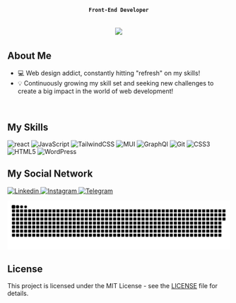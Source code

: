 <div align="center">
  
  **`Front-End Developer`**
  
  </div>

<h2 align="center">
  <img
    src="https://readme-typing-svg.herokuapp.com/?font=Aptos&color=0AB952&size=35&center=true&vCenter=true&width=500&height=70&duration=5500&lines=Hi!+I'm+Mohammadreza+Ghadiri.;Nice+to+meet+you+👋"
  />
</h2>


## **About Me**


<!--- GhMamadreza84/GhMamadreza84 is a ✨ special ✨ repository because its `README.md` (this file) appears on your GitHub profile. You can click the Preview link to take a look at your changes. --->

<ul>
  <li>💻 Web design addict, constantly hitting "refresh" on my skills!</li>

  <li>
    💡 Continuously growing my skill set and seeking new challenges to create a big impact in the world of web development!
  </li>
</ul>


</br>


## **My Skills**


<p>
  <img
    alt="react"
    src="https://img.shields.io/badge/react-%2320232a.svg?style=for-the-badge&logo=react&logoColor=%2361DAFB"
  />
  <img
    alt="JavaScript"
    src="https://img.shields.io/badge/javascript-%23323330.svg?style=for-the-badge&logo=javascript&logoColor=%23F7DF1E"
  />
  <img
    alt="TailwindCSS"
    src="https://img.shields.io/badge/tailwindcss-%2338B2AC.svg?style=for-the-badge&logo=tailwind-css&logoColor=white"
  />
  <img
    alt="MUI"
    src="https://img.shields.io/badge/MUI-%231572B6.svg?style=for-the-badge&logo=mui&logoColor=white"
  />
  <img
    alt="GraphQl"
    src="https://img.shields.io/badge/GraphQl-%2320232a.svg?style=for-the-badge&logo=graphql&logoColor=white"
  />
  <img
    alt="Git"
    src="https://img.shields.io/badge/git-%23F05033.svg?style=for-the-badge&logo=git&logoColor=white"
  />
  <img
    alt="CSS3"
    src="https://img.shields.io/badge/css3-%231572B6.svg?style=for-the-badge&logo=css3&logoColor=white"
  />
  <img
    alt="HTML5"
    src="https://img.shields.io/badge/html5-%23E34F26.svg?style=for-the-badge&logo=html5&logoColor=white"
  />
  <img
    alt="WordPress"
    src="https://img.shields.io/badge/WordPress-%23117AC9.svg?style=for-the-badge&logo=WordPress&logoColor=white"
  />
</p>

## **My Social Network**

<a href="https://www.linkedin.com/in/mohammadreza-ghadiri-490ba0296/">
  <img
    alt="Linkedin"
    src="https://img.shields.io/badge/Linkedin-2CA5E0?style=for-the-badge&logo=linkedin&logoColor=white"
  />
</a>
<a href="https://www.instagram.com/gh_mamadreza">
  <img
    alt="Instagram"
    src="https://img.shields.io/badge/Instagram-%23E4405F.svg?style=for-the-badge&logo=Instagram&logoColor=white"
  />
</a>
<a href="https://t.me/Gh_Mamadreza">
  <img
    alt="Telegram"
    src="https://img.shields.io/badge/Telegram-2CA5E0?style=for-the-badge&logo=telegram&logoColor=white"
  />
</a>
<p align="center">
  <img width="1000" src="assets/github-snake.svg" alt="snake" />
</p>



## License

This project is licensed under the MIT License - see the [LICENSE](./LICENSE) file for details.
